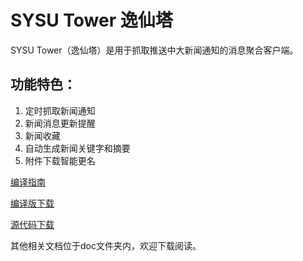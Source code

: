 # SYSU Tower 逸仙塔

SYSU Tower（逸仙塔）是用于抓取推送中大新闻通知的消息聚合客户端。

## 功能特色：

1. 定时抓取新闻通知
2. 新闻消息更新提醒
3. 新闻收藏
4. 自动生成新闻关键字和摘要
5. 附件下载智能更名

[编译指南](https://github.com/KS0508/SYSUtower/wiki/Build-Guide)

[编译版下载](https://github.com/KS0508/SYSUtower/releases)

[源代码下载](https://github.com/KS0508/SYSUtower/archive/master.zip)

其他相关文档位于doc文件夹内，欢迎下载阅读。



